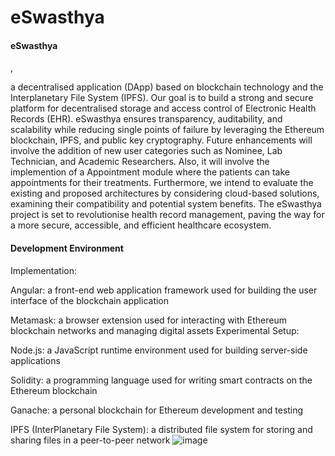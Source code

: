 # eSwasthya
<h4>eSwasthya</h4>, <p>a decentralised application (DApp) based on blockchain technology and the 
Interplanetary File System (IPFS). Our goal is to build a strong and secure platform for 
decentralised storage and access control of Electronic Health Records (EHR). eSwasthya 
ensures transparency, auditability, and scalability while reducing single points of failure by 
leveraging the Ethereum blockchain, IPFS, and public key cryptography. Future 
enhancements will involve the addition of new user categories such as Nominee, Lab 
Technician, and Academic Researchers. Also, it will involve the implemention of a 
Appointment module where the patients can take appointments for their treatments. 
Furthermore, we intend to evaluate the existing and proposed architectures by considering 
cloud-based solutions, examining their compatibility and potential system benefits. The 
eSwasthya project is set to revolutionise health record management, paving the way for a 
more secure, accessible, and efficient healthcare ecosystem.</p>

<h4>Development Environment</h4>

Implementation:

Angular: a front-end web application framework used for building the user interface of the blockchain application

Metamask: a browser extension used for interacting with Ethereum blockchain networks and managing digital assets
Experimental Setup:


Node.js: a JavaScript runtime environment used for building server-side applications

Solidity: a programming language used for writing smart contracts on the Ethereum blockchain

Ganache: a personal blockchain for Ethereum development and testing

IPFS (InterPlanetary File System): a distributed file system for storing and sharing files in a peer-to-peer network
![image](https://github.com/abhaygupta12/eSwasthya/assets/71281005/7e986239-87cc-4b67-b7ae-d4d7d9c906bb)
